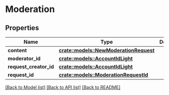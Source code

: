# Moderation

## Properties

Name | Type | Description | Notes
------------ | ------------- | ------------- | -------------
**content** | [**crate::models::NewModerationRequest**](NewModerationRequest.md) |  | 
**moderator_id** | [**crate::models::AccountIdLight**](AccountIdLight.md) |  | 
**request_creator_id** | [**crate::models::AccountIdLight**](AccountIdLight.md) |  | 
**request_id** | [**crate::models::ModerationRequestId**](ModerationRequestId.md) |  | 

[[Back to Model list]](../README.md#documentation-for-models) [[Back to API list]](../README.md#documentation-for-api-endpoints) [[Back to README]](../README.md)


